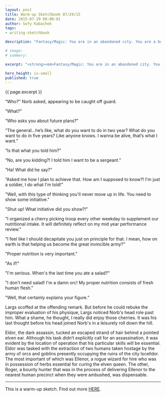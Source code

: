 ```yaml
---
layout: post
title: Warm-up Sketchbook 07/29/15
date: 2015-07-29 00:00:01
author: Sofy Kabachek
tags:
- writing-sketchbook

description: "Fantasy/Magic: You are in an abandoned city. You are a bounty hunter. Precognitive abilities allow you to turn deadly events into useful situations. You must find rare magical ingredients for a cure."

# image:
# summery:

excerpt: "<strong><em>Fantasy/Magic: You are in an abandoned city. You are a bounty hunter. Precognitive abilities allow you to turn deadly events into useful situations. You must find rare magical ingredients for a cure.</em></strong><br><br>Two orcs leaned against a gate at the entrance to an old city. The dark night was lit only by a few camp fires tucked behind the walls of the city. No doubt belonging to the friends and companions of the fine two gentleman, Largs and Norb, currently leaned against the gate.<br><br>“He always asks me about my future plans, you know?” Offered Largs, hoping to entertain his companion."

hero_height: is-small
published: true
---
```


{{ page.excerpt }}

“Who?” Norb asked, appearing to be caught off guard.

“What?”

“Who asks you about future plans?”

“The general...he’s like, what do you want to do in two year? What do you want to do in five years? Like anyone knows. I wanna be alive, that’s what I want.”

“Is that what you told him?”

“No, are you kidding?! I told him I want to be a sergeant.”

“Ha! What did he say?”

“Asked me how I plan to achieve that. How am I supposed to know?! I'm just a soldier, I do what I'm told!”

"Well, with this type of thinking you'll never move up in life. You need to show some initiative."

"Shut up! What initiative did you show?!"

"I organized a cherry picking troop every other weekday to supplement our nutritional intake. It will definitely reflect on my mid year performance review."

"I feel like I should decapitate you just on principle for that. I mean, how on earth is that helping us become the great invincible army?"

"Proper nutrition is very important."

"As if!"

"I'm serious. When's the last time you ate a salad?"

"I don't need salad! I'm a damn orc! My proper nutrition consists of fresh human flesh."

"Well, that certainly explains your figure."

Largs scoffed at the offending remark. But before he could rebuke the improper evaluation of his physique, Largs noticed Norb's head role past him. What a shame, he thought, I really did enjoy those cherries. It was his last thought before his head joined Norb's in a leisurely roll down the hill.

Eldor, the dark assassin, tucked an escaped strand of hair behind a pointed elven ear. Although his task didn’t explicitly call for an assassination, it was evident by the location of operation that his particular skills will be essential. Eldor was tasked with the extraction of two humans taken hostage by the army of orcs and goblins presently occupying the ruins of the city Iscelldor. The most important of which was Ellenor, a rogue wizard for hire who was in possession of herbs essential for curing the elven queen. The other, Roger, a bounty hunter that was in the process of delivering Ellenor to the nearest human precinct when they were ambushed, was dispensable.

***

This is a warm-up sketch. Find out more [HERE](/sketchbook-intro/).